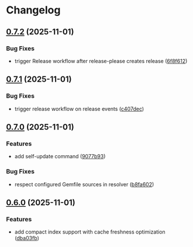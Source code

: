 # Changelog

## [0.7.2](https://github.com/contriboss/ore-light/compare/v0.7.1...v0.7.2) (2025-11-01)


### Bug Fixes

* trigger Release workflow after release-please creates release ([6f8f612](https://github.com/contriboss/ore-light/commit/6f8f6122642ac976f7df633cc9d6b4a0cc9cd36b))

## [0.7.1](https://github.com/contriboss/ore-light/compare/v0.7.0...v0.7.1) (2025-11-01)


### Bug Fixes

* trigger release workflow on release events ([c407dec](https://github.com/contriboss/ore-light/commit/c407dec81ccc39212ec069f6e0686bdd5de37005))

## [0.7.0](https://github.com/contriboss/ore-light/compare/v0.6.0...v0.7.0) (2025-11-01)


### Features

* add self-update command ([9077b93](https://github.com/contriboss/ore-light/commit/9077b93c923aa5581db7a8a52c04c13bc4969ea9))


### Bug Fixes

* respect configured Gemfile sources in resolver ([b8fa602](https://github.com/contriboss/ore-light/commit/b8fa60213377dff0e4d2ce6e6736f4b83cb2cd73))

## [0.6.0](https://github.com/contriboss/ore-light/compare/v0.5.1...v0.6.0) (2025-11-01)


### Features

* add compact index support with cache freshness optimization ([dba03fb](https://github.com/contriboss/ore-light/commit/dba03fb87e1ef464f9b5fb9aa2678b1e95b173fe))
